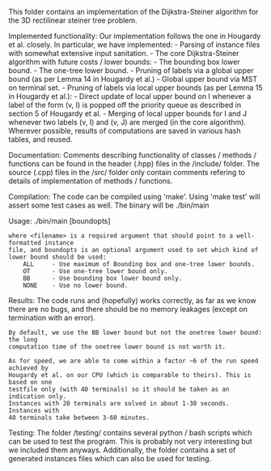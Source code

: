 This folder contains an implementation of the Dijkstra-Steiner algorithm for 
the 3D rectilinear steiner tree problem.


Implemented functionality:
    Our implementation follows the one in Hougardy et al. closely. In particular, 
    we have implemented:
        - Parsing of instance files with somewhat extensive input sanitation.
        - The core Dijkstra-Steiner algorithm with future costs / lower bounds:
            - The bounding box lower bound.
            - The one-tree lower bound.
        - Pruning of labels via a global upper bound (as per Lemma 14 in Hougardy et al.)
            - Global upper bound via MST on terminal set.
        - Pruning of labels via local upper bounds (as per Lemma 15 in Hougardy et al.):
            - Direct update of local upper bound on I whenever a label of the form
              (v, I) is popped off the priority queue as described in section 5
              of Hougardy et al.
            - Merging of local upper bounds for I and J whenever two labels 
              (v, I) and (v, J) are merged (in the core algorithm).
    Wherever possible, results of computations are saved in various hash tables,
    and reused.

Documentation:
    Comments describing functionality of classes / methods / functions can be found in the header (.hpp) files in the /include/ folder. 
    The source (.cpp) files in the /src/ folder only contain comments refering to details of implementation of methods / functions.

Compilation:
    The code can be compiled using 'make'. Using 'make test' will assert 
    some test cases as well. The binary will be ./bin/main

Usage:
    ./bin/main <filename> [boundopts]
    
    where <filename> is a required argument that should point to a well-formatted instance
    file, and boundopts is an optional argument used to set which kind of lower bound should be used: 
        ALL     - Use maximum of Bounding box and one-tree lower bounds.
        OT      - Use one-tree lower bound only.
        BB      - Use bounding box lower bound only.
        NONE    - Use no lower bound.

Results:
    The code runs and (hopefully) works correctly, as far as we know there are no
    bugs, and there should be no memory leakages (except on termination with an 
    error).
    
    By default, we use the BB lower bound but not the onetree lower bound: the long 
    computation time of the onetree lower bound is not worth it.
    
    As for speed, we are able to come within a factor ~6 of the run speed achieved by
    Hougardy et al. on our CPU (which is comparable to theirs). This is based on one
    testfile only (with 40 terminals) so it should be taken as an indication only.
    Instances with 20 terminals are solved in about 1-30 seconds. Instances with 
    40 terminals take between 3-60 minutes.

Testing:
    The folder /testing/ contains several python / bash scripts which can be 
    used to test the program. This is probably not very interesting but we 
    included them anyways. Additionally, the folder contains a set of generated
    instances files which can also be used for testing.
